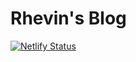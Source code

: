 # Rhevin's Blog

[![Netlify Status](https://api.netlify.com/api/v1/badges/968bb265-9b3c-45c1-bc8d-b3dd068112e6/deploy-status)](https://app.netlify.com/sites/rhevin/deploys)